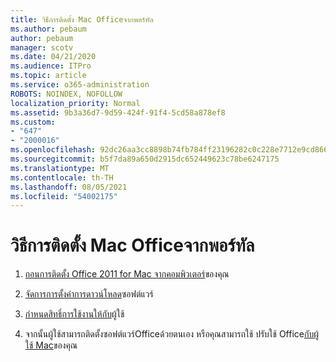 ```yaml
---
title: วิธีการติดตั้ง Mac Officeจากพอร์ทัล
ms.author: pebaum
author: pebaum
manager: scotv
ms.date: 04/21/2020
ms.audience: ITPro
ms.topic: article
ms.service: o365-administration
ROBOTS: NOINDEX, NOFOLLOW
localization_priority: Normal
ms.assetid: 9b3a36d7-9d59-424f-91f4-5cd58a878ef8
ms.custom:
- "647"
- "2000016"
ms.openlocfilehash: 92dc26aa3cc8898b74fb784ff23196282c0c228e7712e9cd86690ec1db63040e
ms.sourcegitcommit: b5f7da89a650d2915dc652449623c78be6247175
ms.translationtype: MT
ms.contentlocale: th-TH
ms.lasthandoff: 08/05/2021
ms.locfileid: "54002175"
---
```

# <a name="how-to-install-mac-office-from-the-portal"></a>วิธีการติดตั้ง Mac Officeจากพอร์ทัล

1. [ถอนการติดตั้ง Office 2011 for Mac จากคอมพิวเตอร์](https://support.office.com/article/4bfcd230-0ea1-4656-bf30-dbfa44d358fa?wt.mc_id=Alchemy_ClientDIA)ของคุณ

2. [จัดการการตั้งค่าการดาวน์โหลด](https://docs.microsoft.com/DeployOffice/manage-software-download-settings-office-365)ซอฟต์แวร์

3. [กําหนดสิทธิ์การใช้งานให้กับ](https://docs.microsoft.com/microsoft-365/admin/manage/assign-licenses-to-users)ผู้ใช้

4. จากนั้นผู้ใช้สามารถติดตั้งซอฟต์แวร์Officeด้วยตนเอง หรือคุณสามารถใช้ ปรับใช้ Office[กับผู้ใช้ Mac](https://docs.microsoft.com/DeployOffice/mac/deployment-guide-for-office-for-mac)ของคุณ